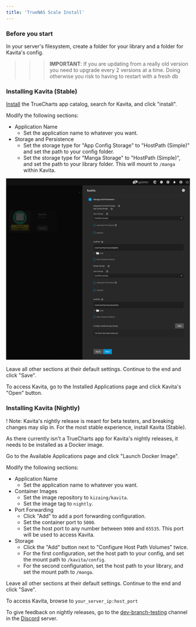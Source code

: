 ```yaml
---
title: 'TrueNAS Scale Install'
---
```


### Before you start
In your server's filesystem, create a folder for your library and a folder for Kavita's config.

>>>**IMPORTANT**: If you are updating from a really old version you need to upgrade every 2 versions at a time. Doing otherwise you risk to having to restart with a fresh db

### Installing Kavita (Stable)

[Install](https://truecharts.org/docs/manual/SCALE%20Apps/Adding-TrueCharts) the TrueCharts app catalog, search for Kavita, and click "install".

Modify the following sections:
- Application Name
  - Set the application name to whatever you want.
- Storage and Persistence
  - Set the storage type for "App Config Storage" to "HostPath (Simple)" and set the path to your config folder.
  - Set the storage type for "Manga Storage" to "HostPath (Simple)", and set the path to your library folder. This will mount to `/manga` within Kavita.

![Kavita storage settings](storage.png)

Leave all other sections at their default settings. Continue to the end and click "Save". 

To access Kavita, go to the Installed Applications page and click Kavita's "Open" button.

### Installing Kavita (Nightly)

! Note: Kavita's nightly release is meant for beta testers, and breaking changes may slip in. For the most stable experience, install Kavita (Stable).

As there currently isn't a TrueCharts app for Kavita's nightly releases, it needs to be installed as a Docker image.

Go to the Available Applications page and click "Launch Docker Image".

Modify the following sections:
- Application Name
  - Set the application name to whatever you want.
- Container Images
  - Set the image repository to `kizaing/kavita`.
  - Set the image tag to `nightly`.
- Port Forwarding
  - Click "Add" to add a port forwarding configuration.
  - Set the container port to `5000`.
  - Set the host port to any number between `9000` and `65535`. This port will be used to access Kavita.
- Storage
  - Click the "Add" button next to "Configure Host Path Volumes" twice.
  - For the first configuration, set the host path to your config, and set the mount path to `/kavita/config`.
  - For the second configuration, set the host path to your library, and set the mount path to `/manga`.

Leave all other sections at their default settings. Continue to the end and click "Save".

To access Kavita, browse to `your_server_ip:host_port`

To give feedback on nightly releases, go to the [dev-branch-testing](https://discord.com/channels/821879810934439936/851515194185744464) channel in the [Discord](https://discord.gg/b52wT37kt7) server.